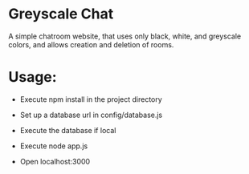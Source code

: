 # Greyscale Chat

A simple chatroom website, that uses only black, white, and greyscale colors, and allows creation and deletion of rooms.

# Usage:

- Execute npm install in the project directory

- Set up a database url in config/database.js

- Execute the database if local

- Execute node app.js

- Open localhost:3000